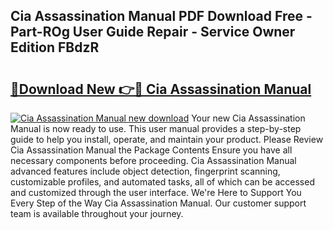## Cia Assassination Manual PDF Download Free - Part-ROg User Guide Repair - Service Owner Edition FBdzR

# <h2><a href="http://bc4249.oget.top/?id=Cia+Assassination+Manual">🔗Download New 👉🔴 Cia Assassination Manual</a></h2>

[![Cia Assassination Manual new download](https://i.imgur.com/5g1atiW.png)](http://bc4249.oget.top/?id=Cia+Assassination+Manual)
Your new Cia Assassination Manual is now ready to use. This user manual provides a step-by-step guide to help you install, operate, and maintain your product. Please Review Cia Assassination Manual the Package Contents Ensure you have all necessary components before proceeding. Cia Assassination Manual advanced features include object detection, fingerprint scanning, customizable profiles, and automated tasks, all of which can be accessed and customized through the user interface. We're Here to Support You Every Step of the Way Cia Assassination Manual. Our customer support team is available throughout your journey.
